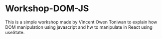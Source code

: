 # Workshop-DOM-JS

This is a simple workshop made by Vincent Owen Toniwan to explain how DOM manipulation using javascript and hw to manipulate in React using useState.
